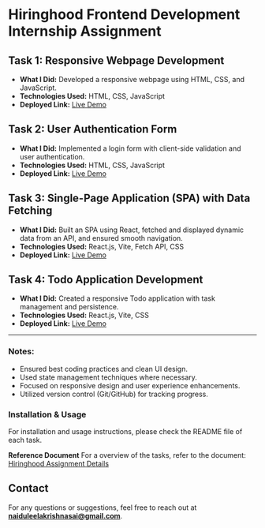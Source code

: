 # Hiringhood Frontend Development Internship Assignment

## Task 1: Responsive Webpage Development
- **What I Did:** Developed a responsive webpage using HTML, CSS, and JavaScript.
- **Technologies Used:** HTML, CSS, JavaScript
- **Deployed Link:** [Live Demo](https://responsivelandingweb.netlify.app)

## Task 2: User Authentication Form
- **What I Did:** Implemented a login form with client-side validation and user authentication.
- **Technologies Used:** HTML, CSS, JavaScript
- **Deployed Link:** [Live Demo](https://responsiveloginweb.netlify.app)

## Task 3: Single-Page Application (SPA) with Data Fetching
- **What I Did:** Built an SPA using React, fetched and displayed dynamic data from an API, and ensured smooth navigation.
- **Technologies Used:** React.js, Vite, Fetch API, CSS
- **Deployed Link:** [Live Demo](https://moviedbexplorer.netlify.app)

## Task 4: Todo Application Development
- **What I Did:** Created a responsive Todo application with task management and persistence.
- **Technologies Used:** React.js, Vite, CSS
- **Deployed Link:** [Live Demo](https://todolistapplicationdev.netlify.app)

---
### Notes:
- Ensured best coding practices and clean UI design.
- Used state management techniques where necessary.
- Focused on responsive design and user experience enhancements.
- Utilized version control (Git/GitHub) for tracking progress.

### Installation & Usage
For installation and usage instructions, please check the README file of each task.

**Reference Document**
For a overview of the tasks, refer to the document: [Hiringhood Assignment Details](https://docs.google.com/document/d/1Bt5pqVfroV5tCw8F6NzQJujtsQRbck8S-b2zXLa1A_U/edit?usp=sharing)

## Contact
For any questions or suggestions, feel free to reach out at **naiduleelakrishnasai@gmail.com**.


